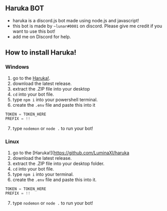 ## Haruka BOT
- haruka is a discord.js bot made using node.js and javascript!
- this bot is made by `~lunar#0001` on discord. Please give me credit if you want to use this bot!
- add me on Discord for help.

## How to install Haruka!

### Windows

1. go to the [Haruka!](https://github.com/LuminaXI/kyouu-chan).
2. download the latest release.
3. extract the .ZIP file into your desktop
4. `cd` into your bot file.
5. type `npm i` into your powershell terminal.
6. create the `.env` file and paste this into it 
```javascript
TOKEN = TOKEN_HERE
PREFIX = !!
```
7. type `nodemon` or `node .` to run your bot!

### Linux

1. go to the [Haruka!](https://github.com/LuminaXI/haruka
2. download the latest release.
3. extract the .ZIP file into your desktop folder.
4. `cd` into your bot file.
5. type `npm i` into your terminal.
6. create the `.env` file and paste this into it.
```javascript
TOKEN = TOKEN_HERE
PREFIX = !!
```
7. type `nodemon` or `node .` to run your bot!
